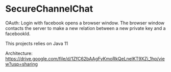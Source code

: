 SecureChannelChat
=================

OAuth: Login with facebook opens a browser window. The browser window contacts the server to make a new relation between a new private key and a facebookId.

This projects relies on Java 11

Architecture: <https://drive.google.com/file/d/1ZfC62bAAgFyKmoRkQeLnelKT9XZj_1hp/view?usp=sharing>
